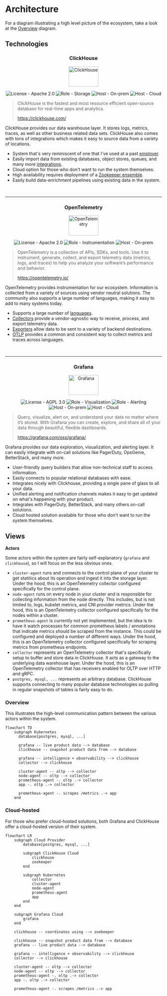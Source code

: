 # Architecture

For a diagram illustrating a high level picture of the ecosystem, take a look at the [Overview](#overview) diagram.

## Technologies

<!-- COMMON BADGES -->

[License - Apache 2.0]: https://img.shields.io/badge/license-Apache_2.0-027FFF?style=for-the-badge
[License - AGPL 3.0]: https://img.shields.io/badge/license-AGPL_3.0-027FFF?style=for-the-badge
[Host - On-prem]: https://img.shields.io/badge/host-on_prem-FF0000?style=for-the-badge
[Host - Cloud]: https://img.shields.io/badge/host-cloud-FF0000?style=for-the-badge
[Role - Storage]: https://img.shields.io/badge/role-storage-yellow?style=for-the-badge
[Role - Instrumentation]: https://img.shields.io/badge/role-instrumentation-yellow?style=for-the-badge
[Role - Visualization]: https://img.shields.io/badge/role-visualization-yellow?style=for-the-badge
[Role - Alerting]: https://img.shields.io/badge/role-alerting-yellow?style=for-the-badge

<div align="center">

### ClickHouse

<img width="96" height="64" alt="ClickHouse" title="ClickHouse" src="https://www.percona.com/blog/wp-content/uploads/2017/10/ClickHouse-MySQL.png" />

![License - Apache 2.0][]
![Role - Storage][]
![Host - On-prem][]
![Host - Cloud][]

</div>

> ClickHouse is the fastest and most resource efficient open-source database for real-time apps and analytics.
>
> https://clickhouse.com/

ClickHouse provides our data warehouse layer. It stores logs, metrics, traces, as well as other business related data
sets. ClickHouse also comes with tons of integrations which makes it easy to source data from a variety of locations.

- System that's very reminiscent of one that I've used at a past [employer](https://www.youtube.com/watch?v=LBDZFtqL-ck).
- Easily import data from existing databases, object stores, queues, and many more [integrations](https://clickhouse.com/docs/en/integrations).
- Cloud option for those who don't want to run the system themselves.
- High availability requires deployment of a [Zookeeper ensemble](https://zookeeper.apache.org/doc/r3.1.2/zookeeperAdmin.html).
- Easily build data-enrichment pipelines using existing data in the system.

<br/>
<hr/>

<div align="center">

### OpenTelemetry

<img width="96" height="64" alt="OpenTelemetry" title="OpenTelemetry" src="https://cdn.jsdelivr.net/gh/devicons/devicon@latest/icons/opentelemetry/opentelemetry-original.svg" />

![License - Apache 2.0][]
![Role - Instrumentation][]
![Host - On-prem][]

</div>

> OpenTelemetry is a collection of APIs, SDKs, and tools. Use it to instrument, generate, collect, and export telemetry
> data (metrics, logs, and traces) to help you analyze your software’s performance and behavior.
>
> https://opentelemetry.io/

OpenTelemetry provides instrumentation for our ecosystem. Information is collected from a variety of sources using
vendor neutral solutions. The community also supports a large number of languages, making it easy to add to many systems
today.

- Supports a large number of [languages](https://opentelemetry.io/docs/languages/).
- [Collectors](https://opentelemetry.io/docs/collector/) provide a vendor-agnostic way to receive, process, and export
  telemetry data.
- [Exporters](https://opentelemetry.io/docs/collector/configuration/#exporters) allow data to be sent to a variety of
  backend destinations.
- [OTLP](https://opentelemetry.io/docs/specs/otlp/) provides a common and consistent way to collect metrics and traces
  across languages.

<br/>
<hr/>

<div align="center">

### Grafana

<img width="96" height="64" alt="Grafana" title="Grafana" src="https://cdn.jsdelivr.net/gh/devicons/devicon@latest/icons/grafana/grafana-original.svg" />

![License - AGPL 3.0][]
![Role - Visualization][]
![Role - Alerting][]
![Host - On-prem][]
![Host - Cloud][]

</div>

> Query, visualize, alert on, and understand your data no matter where it’s stored. With Grafana you can create,
> explore, and share all of your data through beautiful, flexible dashboards.
>
> https://grafana.com/oss/grafana/

Grafana provides our data exploration, visualization, and alerting layer. It can easily integrate with on-call solutions
like PagerDuty, OpsGenie, BetterStack, and many more.

- User-friendly query builders that allow non-technical staff to access information.
- Easily connects to popular relational databases with ease.
- Integrates nicely with Clickhouse, providing a single pane of glass to all your data.
- Unified alerting and notification channels makes it easy to get updated on what's happening with your product.
- Integrates with PagerDuty, BetterStack, and many others on-call solutions.
- Cloud hosted solution available for those who don't want to run the system themselves.

## Views

**Actors**

Some actors within the system are fairly self-explanatory (`grafana` and `clickhouse`), so I will focus on the less
obvious ones.

- `cluster-agent` runs and connects to the control plane of your cluster to get statitics about its operation and ingest
  it into the storage layer. Under the hood, this is an OpenTelemetry collector configured specifically for the control
  plane.
- `node-agent` runs on every node in your cluster and is responsible for collecting information from the node directly.
  This includes, but is not limited to, logs, kubelet metrics, and CNI provider metrics. Under the hood, this is an
  OpenTelemetry collector configured specifically for the nodes within a cluster.
- `prometheus-agent` is currently not yet implemented, but the idea is to have it watch processes for common prometheus
  labels / annotations that indicate metrics should be scraped from the instance. This could be configured and deployed
  a number of different ways. Under the hood, this is an OpenTelemetry collector configured specifically for scraping
  metrics from prometheus endpoints.
- `collector` represents an OpenTelemetry collector that's specifically setup to buffer and store data in ClickHouse. It
  acts as a gateway to the underlying data warehouse layer. Under the hood, this is an OpenTelemetry collector that has
  receivers enabled for OLTP over HTTP and gRPC.
- `postgres, mysql, ...` represents an arbitrary database. ClickHouse supports connecting to many popular database
  technologies so pulling in regular snapshots of tables is fairly easy to do.

### Overview

This illustrates the high-level communication pattern between the various actors within the system.

```mermaid
flowchart TD
    subgraph Kubernetes
      database[postgres, mysql, ...]
  
      grafana -- live product data --> database
      clickhouse -- snapshot product data from --> database
  
      grafana -- intelligence + observability --> clickhouse
      collector --> clickhouse
  
      cluster-agent -- oltp --> collector
      node-agent -- oltp --> collector
      prometheus-agent -. oltp .-> collector
      app -. oltp .-> collector
  
      prometheus-agent -. scrapes /metrics .-> app
    end
```

### Cloud-hosted

For those who prefer cloud-hosted solutions, both Grafana and ClickHouse offer a cloud-hosted version of their system.

```mermaid
flowchart LR
    subgraph Cloud Provider
        database[postgres, mysql, ...]

        subgraph ClickHouse Cloud
            clickhouse
            zookeeper
        end

        subgraph Kubernetes
            collector
            cluster-agent
            node-agent
            prometheus-agent
            app
        end
    end

    subgraph Grafana Cloud
        grafana
    end

    clickhouse -- coordinates using --> zookeeper

    clickhouse -- snapshot product data from --> database
    grafana -- live product data --> database

    grafana -- intelligence + observability --> clickhouse
    collector --> clickhouse

    cluster-agent -- oltp --> collector
    node-agent -- oltp --> collector
    prometheus-agent -. oltp .-> collector
    app -. oltp .-> collector

    prometheus-agent -. scrapes /metrics .-> app
```
